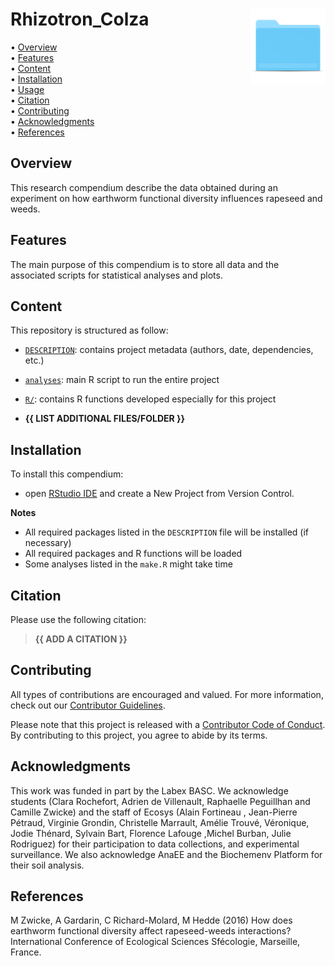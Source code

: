 <!-- README.md is generated from README.Rmd. Please edit that file -->

# Rhizotron\_Colza <img src="man/figures/compendium-sticker.png" align="right" style="float:right; height:120px;"/>

<!-- badges: start -->
<!-- badges: end -->
<p align="left">
• <a href="#overview">Overview</a><br> •
<a href="#features">Features</a><br> •
<a href="#content">Content</a><br> •
<a href="#installation">Installation</a><br> •
<a href="#usage">Usage</a><br> • <a href="#citation">Citation</a><br> •
<a href="#contributing">Contributing</a><br> •
<a href="#acknowledgments">Acknowledgments</a><br> •
<a href="#references">References</a>
</p>

## Overview

This research compendium describe the data obtained during an experiment on how earthworm functional diversity influences rapeseed and weeds.

## Features

The main purpose of this compendium is to store all data and the associated scripts for statistical analyses and plots.

## Content

This repository is structured as follow:

-   [`DESCRIPTION`](https://github.com/MikeHedde/Rhizotron_Colza/tree/main/DESCRIPTION):
    contains project metadata (authors, date, dependencies, etc.)

-   [`analyses`](https://github.com/MikeHedde/Rhizotron_Colza/tree/main/make.R):
    main R script to run the entire project

-   [`R/`](https://github.com/MikeHedde/Rhizotron_Colza/tree/main/R):
    contains R functions developed especially for this project

-   **{{ LIST ADDITIONAL FILES/FOLDER }}**

## Installation

To install this compendium:

-   open [RStudio
    IDE](https://posit.co/products/open-source/rstudio/) and create a
    New Project from Version Control.

**Notes**

-   All required packages listed in the `DESCRIPTION` file will be
    installed (if necessary)
-   All required packages and R functions will be loaded
-   Some analyses listed in the `make.R` might take time

## Citation

Please use the following citation:

> **{{ ADD A CITATION }}**

## Contributing

All types of contributions are encouraged and valued. For more
information, check out our [Contributor
Guidelines](https://github.com/MikeHedde/Rhizotron_Colza/blob/main/CONTRIBUTING.md).

Please note that this project is released with a [Contributor Code of
Conduct](https://contributor-covenant.org/version/2/1/CODE_OF_CONDUCT.html).
By contributing to this project, you agree to abide by its terms.

## Acknowledgments

This work was funded in part by the Labex BASC. We acknowledge students (Clara Rochefort, Adrien de Villenault, Raphaelle Peguillhan and Camille Zwicke) and the staff of Ecosys (Alain Fortineau , Jean-Pierre Pétraud, Virginie Grondin, Christelle Marrault, Amélie Trouvé, Véronique, Jodie Thénard, Sylvain Bart, Florence Lafouge ,Michel Burban, Julie Rodriguez) for their participation to data collections, and experimental surveillance. We also acknowledge AnaEE and the Biochemenv Platform for their soil analysis.

## References

M Zwicke, A Gardarin, C Richard-Molard, M Hedde (2016) How does earthworm functional diversity affect rapeseed-weeds interactions? International Conference of Ecological Sciences Sfécologie, Marseille, France.
